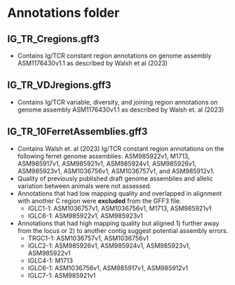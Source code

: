 # Annotations folder
## **IG_TR_Cregions.gff3**
   - Contains Ig/TCR constant region annotations on genome assembly ASM1176430v1.1 as described by Walsh et al (2023)
## **IG_TR_VDJregions.gff3**
   - Contains Ig/TCR variable, diversity, and joining region annotations on genome assembly ASM1176430v1.1 as described by Walsh et. al (2023)
## **IG_TR_10FerretAssemblies.gff3**
- Contains Walsh et. al (2023) Ig/TCR constant region annotations on the following ferret genome assemblies: ASM985922v1, M1713, ASM985917v1, ASM985921v1, ASM985924v1, ASM985926v1, ASM985923v1, ASM1036756v1, ASM1036757v1, and ASM985912v1.
- Quality of previously published draft genome assemblies and allelic variation between animals were not assessed.
- Annotations that had low mapping quality and overlapped in alignment with another C region were **excluded** from the GFF3 file.
   -   IGLC1-1: ASM1036757v1, ASM1036756v1, M1713, ASM985921v1
   -   IGLC6-1: ASM985922v1, ASM985923v1
- Annotations that had high mapping quality but aligned 1) further away from the locus or 2) to another contig suggest potential assembly errors.
   -   TRGC1-1: ASM1036757v1, ASM1036756v1
   -   IGLC2-1: ASM985926v1, ASM985924v1, ASM985923v1, ASM985922v1
   -   IGLC4-1: M1713
   -   IGLC6-1: ASM1036756v1, ASM985917v1, ASM985912v1
   -   IGLC7-1: ASM985921v1

